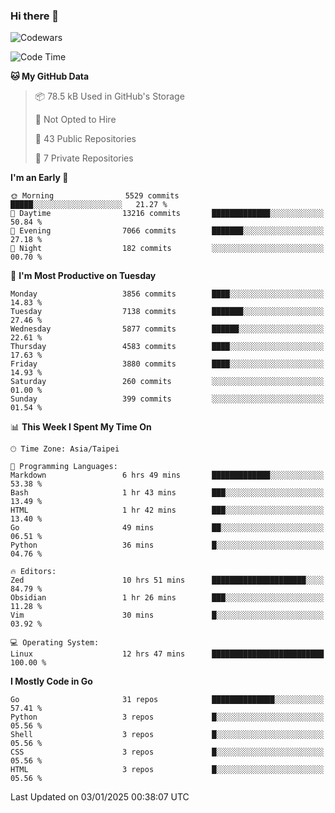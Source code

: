 ### Hi there 👋

![Codewars](https://www.codewars.com/users/omegaatt36/badges/small)

<!--START_SECTION:waka-->
![Code Time](http://img.shields.io/badge/Code%20Time-2%2C957%20hrs%208%20mins-blue)

**🐱 My GitHub Data** 

> 📦 78.5 kB Used in GitHub's Storage 
 > 
> 🚫 Not Opted to Hire
 > 
> 📜 43 Public Repositories 
 > 
> 🔑 7 Private Repositories 
 > 
**I'm an Early 🐤** 

```text
🌞 Morning                5529 commits        █████░░░░░░░░░░░░░░░░░░░░   21.27 % 
🌆 Daytime                13216 commits       █████████████░░░░░░░░░░░░   50.84 % 
🌃 Evening                7066 commits        ███████░░░░░░░░░░░░░░░░░░   27.18 % 
🌙 Night                  182 commits         ░░░░░░░░░░░░░░░░░░░░░░░░░   00.70 % 
```
📅 **I'm Most Productive on Tuesday** 

```text
Monday                   3856 commits        ████░░░░░░░░░░░░░░░░░░░░░   14.83 % 
Tuesday                  7138 commits        ███████░░░░░░░░░░░░░░░░░░   27.46 % 
Wednesday                5877 commits        ██████░░░░░░░░░░░░░░░░░░░   22.61 % 
Thursday                 4583 commits        ████░░░░░░░░░░░░░░░░░░░░░   17.63 % 
Friday                   3880 commits        ████░░░░░░░░░░░░░░░░░░░░░   14.93 % 
Saturday                 260 commits         ░░░░░░░░░░░░░░░░░░░░░░░░░   01.00 % 
Sunday                   399 commits         ░░░░░░░░░░░░░░░░░░░░░░░░░   01.54 % 
```


📊 **This Week I Spent My Time On** 

```text
🕑︎ Time Zone: Asia/Taipei

💬 Programming Languages: 
Markdown                 6 hrs 49 mins       █████████████░░░░░░░░░░░░   53.38 % 
Bash                     1 hr 43 mins        ███░░░░░░░░░░░░░░░░░░░░░░   13.49 % 
HTML                     1 hr 42 mins        ███░░░░░░░░░░░░░░░░░░░░░░   13.40 % 
Go                       49 mins             ██░░░░░░░░░░░░░░░░░░░░░░░   06.51 % 
Python                   36 mins             █░░░░░░░░░░░░░░░░░░░░░░░░   04.76 % 

🔥 Editors: 
Zed                      10 hrs 51 mins      █████████████████████░░░░   84.79 % 
Obsidian                 1 hr 26 mins        ███░░░░░░░░░░░░░░░░░░░░░░   11.28 % 
Vim                      30 mins             █░░░░░░░░░░░░░░░░░░░░░░░░   03.92 % 

💻 Operating System: 
Linux                    12 hrs 47 mins      █████████████████████████   100.00 % 
```

**I Mostly Code in Go** 

```text
Go                       31 repos            ██████████████░░░░░░░░░░░   57.41 % 
Python                   3 repos             █░░░░░░░░░░░░░░░░░░░░░░░░   05.56 % 
Shell                    3 repos             █░░░░░░░░░░░░░░░░░░░░░░░░   05.56 % 
CSS                      3 repos             █░░░░░░░░░░░░░░░░░░░░░░░░   05.56 % 
HTML                     3 repos             █░░░░░░░░░░░░░░░░░░░░░░░░   05.56 % 
```




 Last Updated on 03/01/2025 00:38:07 UTC
<!--END_SECTION:waka-->

<!--
**omegaatt36/omegaatt36** is a ✨ _special_ ✨ repository because its `README.md` (this file) appears on your GitHub profile.

Here are some ideas to get you started:

- 🔭 I’m currently working on ...
- 🌱 I’m currently learning ...
- 👯 I’m looking to collaborate on ...
- 🤔 I’m looking for help with ...
- 💬 Ask me about ...
- 📫 How to reach me: ...
- 😄 Pronouns: ...
- ⚡ Fun fact: ...
-->
